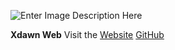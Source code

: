 ![Enter Image Description Here](https://s8.uupload.ir/files/img_20210912_220407_852_jx0p.jpg)

**Xdawn Web**
Visit the [Website](https://xdawnweb.com)
[GitHub](https://xdawnweb.github.io/Home/)
